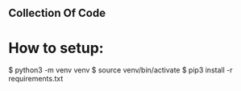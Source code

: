 ## Collection Of Code

# How to setup:
$ python3 -m venv venv
$ source venv/bin/activate
$ pip3 install -r requirements.txt
